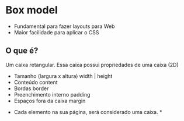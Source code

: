 # Box model

- Fundamental para fazer layouts para Web
- Maior facilidade para aplicar o CSS

## O que é?

Um caixa retangular.
Essa caixa possui propriedades de uma caixa (2D)

- Tamanho (largura x altura)    width | height
- Conteúdo                      content
- Bordas                        border
- Preenchimento interno         padding
- Espaços fora da caixa         margin

* Cada elemento na sua página, será considerado uma caixa. *